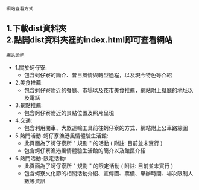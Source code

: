  ```網站查看方式 ```

1.下載dist資料夾  
2.點開dist資料夾裡的index.html即可查看網站  
------------------------------------------
 ```網站說明 ```

* 1.關於蚵仔寮:  
	* 包含蚵仔寮的簡介、昔日風情與轉型過程，以及現今特色等介紹  
* 2.美食推薦:  
	* 包含蚵仔寮附近的餐廳、市場以及夜市美食推薦，網站附上餐廳的地址以及電話  
* 3.景點推薦:  
	* 包含蚵仔寮附近的景點位置及照片呈現  
* 4.交通:  
	* 包含利用開車、大眾運輸工具前往蚵仔寮的方式，網站附上公車路線圖  
* 5.熱門活動-蚵仔寮漁港風情體驗生活館:  
	* 此頁面為了蚵仔寮所 " 規劃 " 的活動 ( 附註: 目前並未實行 )  
	* 包含蚵仔寮漁港風情體驗生活館的簡介以及館區介紹  
* 6.熱門活動-限定活動:  
	* 此頁面為了蚵仔寮所 " 規劃 " 的限定活動 ( 附註: 目前並未實行 )  
	* 包含蚵寮文化節的相關活動介紹、宣傳圖、票價、舉辦時間、場次限制人數等資訊
